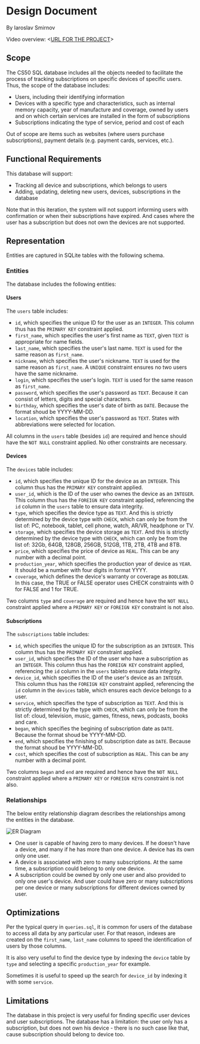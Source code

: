 # Design Document

By Iaroslav Smirnov

Video overview: <[URL FOR THE PROJECT](https://www.youtube.com/watch?v=uR791i38KkA)>

## Scope

The CS50 SQL database includes all the objects needed to facilitate the process of tracking subscriptions on specific devices of specific users. Thus, the scope of the database includes:

* Users, including their identifying information
* Devices with a specific type and characteristics, such as internal memory capacity, year of manufacture and coverage, owned by users and on which certain services are installed in the form of subscriptions
* Subscriptions indicating the type of service, period and cost of each

Out of scope are items such as websites (where users purchase subscriptions), payment details (e.g. payment cards, services, etc.).

## Functional Requirements

This database will support:

* Tracking all device and subscriptions, which belongs to users
* Adding, updating, deleting new users, devices, subscriptions in the database

Note that in this iteration, the system will not support informing users with confirmation or when their subscriptions have expired. And cases where the user has a subscription but does not own the devices are not supported.

## Representation

Entities are captured in SQLite tables with the following schema.

### Entities

The database includes the following entities:

#### Users

The `users` table includes:

* `id`, which specifies the unique ID for the user as an `INTEGER`. This column thus has the `PRIMARY KEY` constraint applied.
* `first_name`, which specifies the user's first name as `TEXT`, given `TEXT` is appropriate for name fields.
* `last_name`, which specifies the user's last name. `TEXT` is used for the same reason as `first_name`.
* `nickname`, which specifies the user's nickname. `TEXT` is used for the same reason as `first_name`. A `UNIQUE` constraint ensures no two users have the same nickname.
* `login`, which specifies the user's login. `TEXT` is used for the same reason as `first_name`.
* `password`, which specifies the user's password as `TEXT`. Because it can consist of letters, digits and special characters.
* `birthday`, which specifies the user's date of birth as `DATE`. Because the format shoud be YYYY-MM-DD.
* `location`, which specifies the user's password as `TEXT`. States with abbreviations were selected for location.

All columns in the `users` table (besides `id`) are required and hence should have the `NOT NULL` constraint applied. No other constraints are necessary.

#### Devices

The `devices` table includes:

* `id`, which specifies the unique ID for the device as an `INTEGER`. This column thus has the `PRIMARY KEY` constraint applied.
* `user_id`, which is the ID of the user who ownes the device as an `INTEGER`. This column thus has the `FOREIGN KEY` constraint applied, referencing the `id` column in the `users` table to ensure data integrity.
* `type`, which specifies the device type as `TEXT`. And this is strictly determined by the device type with `CHECK`, which can only be from the list of: PC, notebook, tablet, cell phone, watch, AR/VR, headphone or TV.
* `storage`, which specifies the device storage as `TEXT`. And this is strictly determined by the device type with `CHECK`, which can only be from the list of: 32Gb, 64GB, 128GB, 256GB, 512GB, 1TB, 2TB, 4TB and 8TB.
* `price`, which specifies the price of device as `REAL`. This can be any number with a decimal point.
* `production_year`, which specifies the production year of device as `YEAR`. It should be a number with four digits in format YYYY.
* `coverage`, which defines the device's warranty or coverage as `BOOLEAN`. In this case, the TRUE or FALSE operator uses CHECK constraints with 0 for FALSE and 1 for TRUE.

Two columns `type` and `coverage` are required and hence have the `NOT NULL` constraint applied where a `PRIMARY KEY` or `FOREIGN KEY` constraint is not also.

#### Subscriptions

The `subscriptions` table includes:

* `id`, which specifies the unique ID for the subscription as an `INTEGER`. This column thus has the `PRIMARY KEY` constraint applied.
* `user_id`, which specifies the ID of the user who have a subscription as an `INTEGER`. This column thus has the `FOREIGN KEY` constraint applied, referencing the `id` column in the `users` tableto ensure data integrity.
* `device_id`, which specifies the ID of the user's device as an `INTEGER`. This column thus has the `FOREIGN KEY` constraint applied, referencing the `id` column in the `devices` table, which ensures each device belongs to a user.
* `service`, which specifies the type of subscription as `TEXT`. And this is strictly determined by the type with `CHECK`, which can only be from the list of: cloud, television, music, games, fitness, news, podcasts, books and care.
* `began`, which specifies the begining of subscription date as `DATE`. Because the format shoud be YYYY-MM-DD.
* `end`, which specifies the finishing of subscription date as `DATE`. Because the format shoud be YYYY-MM-DD.
* `cost`, which specifies the cost of subscription as `REAL`. This can be any number with a decimal point.

Two columns `began` and `end` are required and hence have the `NOT NULL` constraint applied where a `PRIMARY KEY` or `FOREIGN KEY`s constraint is not also.

### Relationships

The below entity relationship diagram describes the relationships among the entities in the database.

![ER Diagram](diagram.png)

* One user is capable of having zero to many devices. If he doesn't have a device, and many if he has more than one device. A device has its own only one user.
* A device is associated with zero to many subscriptions. At the same time, a subscription could belong to only one device.
* A subscription could be owned by only one user and also provided to only one user's device. And user could have zero or many subscriptions per one device or many subscriptions for different devices owned by user.

## Optimizations

Per the typical query in `queries.sql`, it is common for users of the database to access all data by any particular user. For that reason, indexes are created on the `first_name`, `last_name` columns to speed the identification of users by those columns.

It is also very useful to find the device type by indexing the `device` table by `type` and selecting a specific `production_year` for example.

Sometimes it is useful to speed up the search for `device_id` by indexing it with some `service`.

## Limitations

The database in this project is very useful for finding specific user devices and user subscriptions. The database has a limitation: the user only has a subscription, but does not own his device - there is no such case like that, cause subscription should belong to device too.

